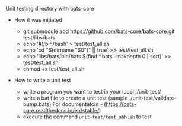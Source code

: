 Unit testing directory with bats-core

* How it was initiated
  * git submodule add <https://github.com/bats-core/bats-core.git> test/libs/bats
  * echo '#!/bin/bash' > test/test_all.sh
  * echo 'cd "$(dirname "$0")" || true' >> test/test_all.sh
  * echo 'libs/bats/bin/bats $(find *.bats -maxdepth 0 | sort)' >> test/test_all.sh
  * chmod +x test/test_all.sh

* How to write a unit test
  * write a program you want to test in your local ./unit-test/
  * write a bat file to create a unit test (sample ./unit-test/validate-bump.bats)
    For documentatoin - (<https://bats-core.readthedocs.io/en/stable/>)
  * execute the command `unit-test/test_ahh.sh` to test
